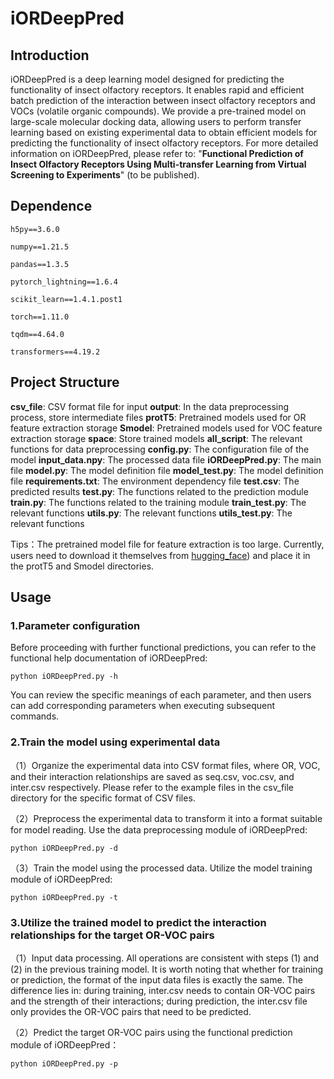# iORDeepPred

## Introduction
iORDeepPred is a deep learning model designed for predicting the functionality of insect olfactory receptors. It enables rapid and efficient batch prediction of the interaction between insect olfactory receptors and VOCs (volatile organic compounds). We provide a pre-trained model on large-scale molecular docking data, allowing users to perform transfer learning based on existing experimental data to obtain efficient models for predicting the functionality of insect olfactory receptors. For more detailed information on iORDeepPred, please refer to: "**Functional Prediction of Insect Olfactory Receptors Using Multi-transfer Learning from Virtual Screening to Experiments**" (to be published).

## Dependence

`h5py==3.6.0`

`numpy==1.21.5`

`pandas==1.3.5`

`pytorch_lightning==1.6.4`

`scikit_learn==1.4.1.post1`

`torch==1.11.0`

`tqdm==4.64.0`

`transformers==4.19.2`


## Project Structure
**csv_file**: CSV format file for input
**output**: In the data preprocessing process, store intermediate files
**protT5**: Pretrained models used for OR feature extraction storage
**Smodel**: Pretrained models used for VOC feature extraction storage
**space**: Store trained models
**all_script**: The relevant functions for data preprocessing
**config.py**: The configuration file of the model
**input_data.npy**: The processed data file
**iORDeepPred.py**: The main file
**model.py**: The model definition file
**model_test.py**: The model definition file
**requirements.txt**: The environment dependency file
**test.csv**: The predicted results
**test.py**: The functions related to the prediction module
**train.py**: The functions related to the training module
**train_test.py**: The relevant functions
**utils.py**: The relevant functions
**utils_test.py**: The relevant functions

Tips：The pretrained model file for feature extraction is too large. Currently, users need to download it themselves from [hugging_face](https://huggingface.co/iORbase/iORDeepPred)) and place it in the protT5 and Smodel directories.

## Usage
### 1.Parameter configuration
Before proceeding with further functional predictions, you can refer to the functional help documentation of iORDeepPred:

`python iORDeepPred.py -h`

You can review the specific meanings of each parameter, and then users can add corresponding parameters when executing subsequent commands.

### 2.Train the model using experimental data
（1）Organize the experimental data into CSV format files, where OR, VOC, and their interaction relationships are saved as seq.csv, voc.csv, and inter.csv respectively. Please refer to the example files in the csv_file directory for the specific format of CSV files.

（2）Preprocess the experimental data to transform it into a format suitable for model reading. Use the data preprocessing module of iORDeepPred:

`python iORDeepPred.py -d`

（3）Train the model using the processed data. Utilize the model training module of iORDeepPred:

`python iORDeepPred.py -t`


### 3.Utilize the trained model to predict the interaction relationships for the target OR-VOC pairs
（1）Input data processing. All operations are consistent with steps (1) and (2) in the previous training model. It is worth noting that whether for training or prediction, the format of the input data files is exactly the same. The difference lies in: during training, inter.csv needs to contain OR-VOC pairs and the strength of their interactions; during prediction, the inter.csv file only provides the OR-VOC pairs that need to be predicted.

（2）Predict the target OR-VOC pairs using the functional prediction module of iORDeepPred：

`python iORDeepPred.py -p`



